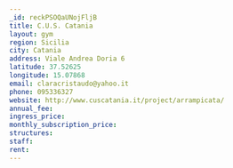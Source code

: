 ```yaml
---
_id: reckPSOQaUNojFljB
title: C.U.S. Catania
layout: gym
region: Sicilia
city: Catania
address: Viale Andrea Doria 6
latitude: 37.52625
longitude: 15.07868
email: claracristaudo@yahoo.it
phone: 095336327
website: http://www.cuscatania.it/project/arrampicata/
annual_fee: 
ingress_price: 
monthly_subscription_price: 
structures: 
staff: 
rent: 
---
```


